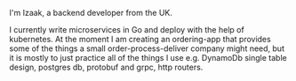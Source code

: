 I'm Izaak, a backend developer from the UK.

I currently write microservices in Go and deploy with the help of kubernetes. At the moment I am creating an ordering-app that provides some of the things a small order-process-deliver company might need, but it is mostly to just practice all of the things I use e.g. DynamoDb single table design, postgres db, protobuf and grpc, http routers.
